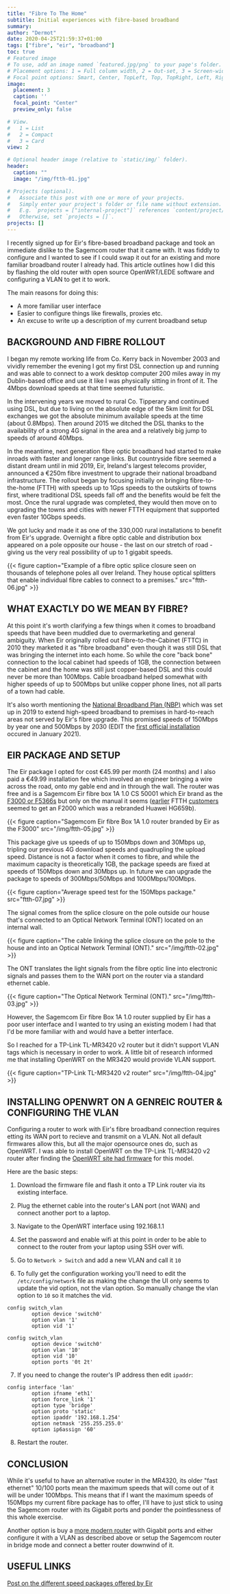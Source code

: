 ```yaml
---
title: "Fibre To The Home"
subtitle: Initial experiences with fibre-based broadband
summary: 
author: "Dermot"
date: 2020-04-25T21:59:37+01:00
tags: ["fibre", "eir", "broadband"]
toc: true
# Featured image
# To use, add an image named `featured.jpg/png` to your page's folder.
# Placement options: 1 = Full column width, 2 = Out-set, 3 = Screen-width
# Focal point options: Smart, Center, TopLeft, Top, TopRight, Left, Right, BottomLeft, Bottom, BottomRight
image:
  placement: 3
  caption: ''
  focal_point: "Center"
  preview_only: false

# View.
#   1 = List
#   2 = Compact
#   3 = Card
view: 2

# Optional header image (relative to `static/img/` folder).
header:
  caption: ""
  image: "/img/ftth-01.jpg"

# Projects (optional).
#   Associate this post with one or more of your projects.
#   Simply enter your project's folder or file name without extension.
#   E.g. `projects = ["internal-project"]` references `content/project/deep-learning/index.md`.
#   Otherwise, set `projects = []`.
projects: []
---
```


I recently signed up for Eir's fibre-based broadband package and took an immediate dislike to the Sagemcom router that it came with. It was fiddly to configure and I wanted to see if I could swap it out for an existing and more familiar broadband router I already had. This article outlines how I did this by flashing the old router with open source OpenWRT/LEDE software and configuring a VLAN to get it to work.

The main reasons for doing this:
- A more familiar user interface
- Easier to configure things like firewalls, proxies etc.
- An excuse to write up a description of my current broadband setup


BACKGROUND AND FIBRE ROLLOUT
----------------------------

I began my remote working life from Co. Kerry back in November 2003 and vividly remember the evening I got my first DSL connection up and running and was able to connect to a work desktop computer 200 miles away in my Dublin-based office and use it like I was physically sitting in front of it. The 4Mbps download speeds at that time seemed futuristic.

In the intervening years we moved to rural Co. Tipperary and continued using DSL, but due to living on the absolute edge of the 5km limit for DSL exchanges we got the absolute minimum available speeds at the time (about 0.8Mbps). Then around 2015 we ditched the DSL thanks to the availability of a strong 4G signal in the area and a relatively big jump to speeds of around 40Mbps.

In the meantime, next generation fibre optic broadband had started to make inroads with faster and longer range links. But countryside fibre seemed a distant dream until in mid 2019, Eir, Ireland's largest telecoms provider, announced a €250m fibre investment to upgrade their national broadband infrastructure. The rollout began by focusing initially on bringing fibre-to-the-home (FTTH) with speeds up to 1Gps speeds to the outskirts of towns first, where traditional DSL speeds fall off and the benefits would be felt the most. Once the rural upgrade was completed, they would then move on to upgrading the towns and cities with newer FTTH equipment that supported even faster 10Gbps speeds.

We got lucky and made it as one of the 330,000 rural installations to benefit from Eir's upgrade. Overnight a fibre optic cable and distribution box appeared on a pole opposite our house - the last on our stretch of road - giving us the very real possibility of up to 1 gigabit speeds. 

{{< figure caption="Example of a fibre optic splice closure seen on thousands of telephone poles all over Ireland. They house optical splitters that enable individual fibre cables to connect to a premises." src="ftth-06.jpg" >}}

WHAT EXACTLY DO WE MEAN BY FIBRE?
---------------------------------

At this point it's worth clarifying a few things when it comes to broadband speeds that have been muddled due to overmarketing and general ambiguity. When Eir originally rolled out Fibre-to-the-Cabinet (FTTC) in 2010 they marketed it as "fibre broadband" even though it was still DSL that was bringing the internet into each home. So while the core "back bone" connection to the local cabinet had speeds of 1GB, the connection between the cabinet and the home was still just copper-based DSL and this could never be more than 100Mbps. Cable broadband helped somewhat with higher speeds of up to 500Mbps but unlike copper phone lines, not all parts of a town had cable. 

It's also worth mentioning the [National Broadband Plan (NBP)](https://www.dccae.gov.ie/en-ie/communications/topics/Broadband/national-broadband-plan/high-speed-broadband-map/Pages/Interactive-Map.aspx) which was set up in 2019 to extend high-speed broadband to premises in hard-to-reach areas not served by Eir's fibre upgrade. This promised speeds of 150Mbps by year one and 500Mbps by 2030 (EDIT the [first official installation](https://www.independent.ie/business/technology/cork-home-is-the-first-connected-under-3bn-rural-national-broadband-plan-39999354.html) occured in January 2021).


EIR PACKAGE AND SETUP
---------------------

The Eir package I opted for cost €45.99 per month (24 months) and I also paid a €49.99 installation fee which involved an engineer bringing a wire across the road, onto my gable end and in through the wall. The router was free and is a Sagemcom Eir fibre box 1A 1.0 CS 50001 which Eir brand as the [F3000 or F5366s](https://www.eir.ie/opencms/export/sites/support/.galleries/pdfs/support-pdfs/user_manual_f3000.pdf) but only on the manual it seems ([earlier](https://finbarr.dev/2017-07-13-replace-eir-f2000/) FTTH [customers](https://conor.engineer/2018/02/10/replace-the-eir-f2000-router/) seemed to get an F2000 which was a rebranded Huawei HG659b).

{{< figure caption="Sagemcom Eir fibre Box 1A 1.0 router branded by Eir as the F3000" src="/img/ftth-05.jpg" >}}

This package give us speeds of up to 150Mbps down and 30Mbps up, tripling our previous 4G download speeds and quadrupling the upload speed. Distance is not a factor when it comes to fibre, and while the maximum capacity is theoretically 1GB, the package speeds are fixed at speeds of 150Mbps down and 30Mbps up. In future we can upgrade the package to speeds of 300Mbps/50Mbps and 1000Mbps/100Mbps. 

{{< figure caption="Average speed test for the 150Mbps package." src="ftth-07.jpg" >}}

The signal comes from the splice closure on the pole outside our house that's connected to an Optical Network Terminal (ONT) located on an internal wall. 

{{< figure caption="The cable linking the splice closure on the pole to the house and into an Optical Network Terminal (ONT)." src="/img/ftth-02.jpg" >}}

The ONT translates the light signals from the fibre optic line into electronic signals and passes them to the WAN port on the router via a standard ethernet cable. 

{{< figure caption="The Optical Network Terminal (ONT)." src="/img/ftth-03.jpg" >}}

However, the Sagemcom Eir fibre Box 1A 1.0 router supplied by Eir has a poor user interface and I wanted to try using an existing modem I had that I'd be more familiar with and would have a better interface. 

So I reached for a TP-Link TL-MR3420 v2 router but it didn't support VLAN tags which is necessary in order to work. A little bit of research informed me that installing OpenWRT on the MR3420 would provide VLAN support.

{{< figure caption="TP-Link TL-MR3420 v2 router" src="/img/ftth-04.jpg" >}}


INSTALLING OPENWRT ON A GENREIC ROUTER & CONFIGURING THE VLAN
-------------------------------------------------------------
Configuring a router to work with Eir's fibre broadband connection requires etting its WAN port to recieve and transmit on a VLAN. Not all default firmwares allow this, but all the major opensource ones do, such as OpenWRT. I was able to install OpenWRT on the TP-Link TL-MR3420 v2 router after finding the [OpenWRT site had firmware](https://openwrt.org/toh/tp-link/tl-mr3420) for this model. 

Here are the basic steps:

1. Download the firmware file and flash it onto a TP Link router via its existing interface.

2. Plug the ethernet cable into the router's LAN port (not WAN) and connect another port to a laptop.

3. Navigate to the OpenWRT interface using 192.168.1.1

4. Set the password and enable wifi at this point in order to be able to connect to the router from your laptop using SSH over wifi. 

5. Go to `Network > Switch` and add a new VLAN and call it `10`

6. To fully get the configuration working you'll need to edit the `/etc/config/network` file as making the change the UI only seems to update the vid option, not the vlan option. So manually change the vlan option to `10` so it matches the vid. 
```
config switch_vlan
        option device 'switch0'
        option vlan '1'
        option vid '1'

config switch_vlan
        option device 'switch0'
        option vlan '10'
        option vid '10'
        option ports '0t 2t'
```
7. If you need to change the router's IP address then edit `ipaddr`:
```
config interface 'lan'
        option ifname 'eth1'
        option force_link '1'
        option type 'bridge'
        option proto 'static'
        option ipaddr '192.168.1.254' 
        option netmask '255.255.255.0'
        option ip6assign '60'
```
8. Restart the router. 

CONCLUSION
----------
While it's useful to have an alternative router in the MR4320, its older "fast ethernet" 10/100 ports mean the maximum speeds that will come out of it will be under 100Mbps. This means that if I want the maximum speeds of 150Mbps my current fibre package has to offer, I'll have to just stick to using the Sagemcom router with its Gigabit ports and ponder the pointlessness of this whole exercise.

Another option is buy a [more modern router](https://www.asus.com/ie/Networking/RTAC68U/) with Gigabit ports and either configure it with a VLAN as described above or setup the Sagemcom router in bridge mode and connect a better router downwind of it. 

USEFUL LINKS
------------
[Post on the different speed packages offered by Eir](https://homelab.ie/eir-internet-technical-details.html)